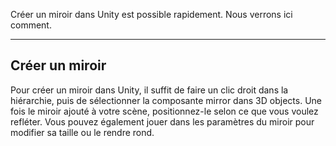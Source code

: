 

Créer un miroir dans Unity est possible rapidement. Nous verrons ici comment.   


***  

## Créer un miroir
Pour créer un miroir dans Unity, il suffit de faire un clic droit dans la hiérarchie, puis de sélectionner la composante mirror dans 3D objects. Une fois le miroir ajouté à votre scène, positionnez-le selon ce que vous voulez refléter. Vous pouvez également jouer dans les paramètres du miroir pour modifier sa taille ou le rendre rond.   